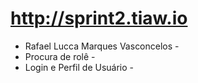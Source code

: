 # http://sprint2.tiaw.io

- Rafael Lucca Marques Vasconcelos -
- Procura de rolê -
- Login e Perfil de Usuário - 
